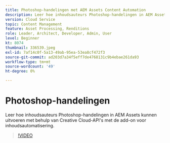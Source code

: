 ```yaml
---
title: Photoshop-handelingen met AEM Assets Content Automation
description: Leer hoe inhoudsauteurs Photoshop-handelingen in AEM Assets kunnen uitvoeren met behulp van Creative Cloud-API's met de add-on voor inhoudsautomatisering.
version: Cloud Service
topic: Content Management
feature: Asset Processing, Renditions
role: Leader, Architect, Developer, Admin, User
level: Beginner
kt: 8074
thumbnail: 336539.jpeg
exl-id: 7af14c0f-5a13-49ab-95ea-53ea8cf472f3
source-git-commit: ad203d7a34f5eff7de4768131c9b4ebae261da93
workflow-type: tm+mt
source-wordcount: '49'
ht-degree: 0%

---
```


# Photoshop-handelingen

Leer hoe inhoudsauteurs Photoshop-handelingen in AEM Assets kunnen uitvoeren met behulp van Creative Cloud-API&#39;s met de add-on voor inhoudsautomatisering.

>[!VIDEO](https://video.tv.adobe.com/v/336539?quality=12&learn=on)
